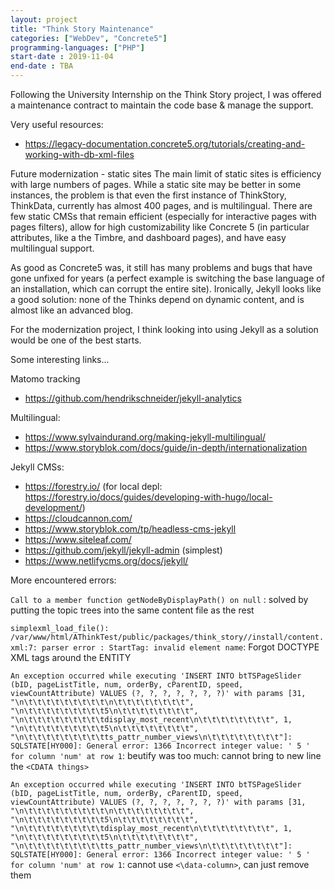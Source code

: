 ```yaml
---
layout: project
title: "Think Story Maintenance"
categories: ["WebDev", "Concrete5"]
programming-languages: ["PHP"]
start-date : 2019-11-04
end-date : TBA
---
```


Following the University Internship on the Think Story project, I was offered a maintenance contract to maintain the code base & manage the support.

Very useful resources:
- https://legacy-documentation.concrete5.org/tutorials/creating-and-working-with-db-xml-files

Future modernization - static sites
The main limit of static sites is efficiency with large numbers of pages. While a static site may be better in some instances, the problem is that even the first instance of ThinkStory, ThinkData, currently has almost 400 pages, and is multilingual. There are few static CMSs that remain efficient (especially for interactive pages with pages filters), allow for high customizability like Concrete 5 (in particular attributes, like a the Timbre, and dashboard pages), and have easy multilingual support.

As good as Concrete5 was, it still has many problems and bugs that have gone unfixed for years (a perfect example is switching the base language of an installation, which can corrupt the entire site). Ironically, Jekyll looks like a good solution: none of the Thinks depend on dynamic content, and is almost like an advanced blog. 

For the modernization project, I think looking into using Jekyll as a solution would be one of the best starts.

Some interesting links...

Matomo tracking
- https://github.com/hendrikschneider/jekyll-analytics

Multilingual:
- https://www.sylvaindurand.org/making-jekyll-multilingual/
- https://www.storyblok.com/docs/guide/in-depth/internationalization

Jekyll CMSs:
- https://forestry.io/ (for local depl: https://forestry.io/docs/guides/developing-with-hugo/local-development/)
- https://cloudcannon.com/
- https://www.storyblok.com/tp/headless-cms-jekyll
- https://www.siteleaf.com/
- https://github.com/jekyll/jekyll-admin (simplest)
- https://www.netlifycms.org/docs/jekyll/


More encountered errors:

`Call to a member function getNodeByDisplayPath() on null` : solved by putting the topic trees into the same content file as the rest

`simplexml_load_file(): /var/www/html/AThinkTest/public/packages/think_story//install/content.xml:7: parser error : StartTag: invalid element name`: Forgot DOCTYPE XML tags around the ENTITY

`An exception occurred while executing 'INSERT INTO btTSPageSlider (bID, pageListTitle, num, orderBy, cParentID, speed, viewCountAttribute) VALUES (?, ?, ?, ?, ?, ?, ?)' with params [31, "\n\t\t\t\t\t\t\t\t\t\n\t\t\t\t\t\t\t\t", "\n\t\t\t\t\t\t\t\t\t5\n\t\t\t\t\t\t\t\t", "\n\t\t\t\t\t\t\t\t\tdisplay_most_recent\n\t\t\t\t\t\t\t\t", 1, "\n\t\t\t\t\t\t\t\t\t5\n\t\t\t\t\t\t\t\t", "\n\t\t\t\t\t\t\t\t\tts_pattr_number_views\n\t\t\t\t\t\t\t\t"]: SQLSTATE[HY000]: General error: 1366 Incorrect integer value: ' 5 ' for column 'num' at row 1`: beutify was too much: cannot bring to new line the `<CDATA things>`


`An exception occurred while executing 'INSERT INTO btTSPageSlider (bID, pageListTitle, num, orderBy, cParentID, speed, viewCountAttribute) VALUES (?, ?, ?, ?, ?, ?, ?)' with params [31, "\n\t\t\t\t\t\t\t\t\t\n\t\t\t\t\t\t\t\t", "\n\t\t\t\t\t\t\t\t\t5\n\t\t\t\t\t\t\t\t", "\n\t\t\t\t\t\t\t\t\tdisplay_most_recent\n\t\t\t\t\t\t\t\t", 1, "\n\t\t\t\t\t\t\t\t\t5\n\t\t\t\t\t\t\t\t", "\n\t\t\t\t\t\t\t\t\tts_pattr_number_views\n\t\t\t\t\t\t\t\t"]: SQLSTATE[HY000]: General error: 1366 Incorrect integer value: ' 5 ' for column 'num' at row 1`: cannot use `<\data-column>`, can just remove them